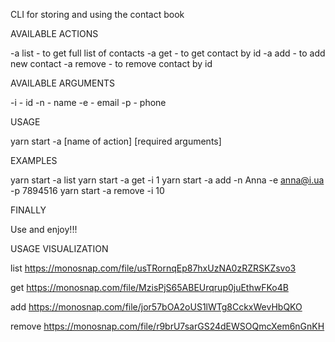 CLI for storing and using the contact book

AVAILABLE ACTIONS

-a list - to get full list of contacts
-a get - to get contact by id
-a add - to add new contact
-a remove - to remove contact by id

AVAILABLE ARGUMENTS

-i - id
-n - name
-e - email
-p - phone

USAGE

yarn start -a [name of action] [required arguments]

EXAMPLES

yarn start -a list
yarn start -a get -i 1
yarn start -a add -n Anna -e anna@i.ua -p 7894516
yarn start -a remove -i 10

FINALLY

Use and enjoy!!!

USAGE VISUALIZATION

list
https://monosnap.com/file/usTRornqEp87hxUzNA0zRZRSKZsvo3

get
https://monosnap.com/file/MzisPjS65ABEUrqrup0juEthwFKo4B

add
https://monosnap.com/file/jor57bOA2oUS1lWTg8CckxWevHbQKO

remove
https://monosnap.com/file/r9brU7sarGS24dEWSOQmcXem6nGnKH

